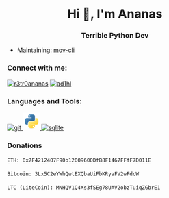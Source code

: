 <h1 align="center">Hi 👋, I'm Ananas</h1>
<h3 align="center">Terrible Python Dev</h3>

- Maintaining: [mov-cli](https://github.com/mov-cli/mov-cli)

<h3 align="left">Connect with me:</h3>
<p align="left">
<a href="https://twitter.com/r3tr0ananas" target="blank"><img align="center" src="https://raw.githubusercontent.com/rahuldkjain/github-profile-readme-generator/master/src/images/icons/Social/twitter.svg" alt="r3tr0ananas" height="30" width="40" /></a>
<a href="https://www.youtube.com/c/ad1hl" target="blank"><img align="center" src="https://raw.githubusercontent.com/rahuldkjain/github-profile-readme-generator/master/src/images/icons/Social/youtube.svg" alt="ad1hl" height="30" width="40" /></a>
</p>

<h3 align="left">Languages and Tools:</h3>
<p align="left"> <a href="https://git-scm.com/" target="_blank" rel="noreferrer"> <img src="https://www.vectorlogo.zone/logos/git-scm/git-scm-icon.svg" alt="git" width="40" height="40"/> </a><a href="https://www.python.org" target="_blank" rel="noreferrer"> <img src="https://raw.githubusercontent.com/devicons/devicon/master/icons/python/python-original.svg" alt="python" width="40" height="40"/> </a> <a href="https://www.sqlite.org/" target="_blank" rel="noreferrer"> <img src="https://www.vectorlogo.zone/logos/sqlite/sqlite-icon.svg" alt="sqlite" width="40" height="40"/> </a> </p>

### Donations
```
ETH: 0x7F4212407F90b12009600DfB8F1467FFfF7D011E

Bitcoin: 3Lx5C2eYWhQwtEXQbaUiFbKRyaFV2wFdcW

LTC (LiteCoin): MNHQV1Q4Xs3fSEg78UAV2obzTuiqZGbrE1
```

